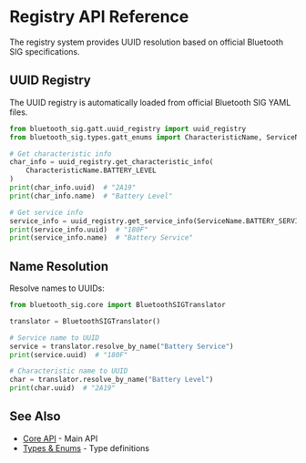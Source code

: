 # Registry API Reference

The registry system provides UUID resolution based on official Bluetooth SIG specifications.

## UUID Registry

The UUID registry is automatically loaded from official Bluetooth SIG YAML files.

```python
from bluetooth_sig.gatt.uuid_registry import uuid_registry
from bluetooth_sig.types.gatt_enums import CharacteristicName, ServiceName

# Get characteristic info
char_info = uuid_registry.get_characteristic_info(
    CharacteristicName.BATTERY_LEVEL
)
print(char_info.uuid)  # "2A19"
print(char_info.name)  # "Battery Level"

# Get service info
service_info = uuid_registry.get_service_info(ServiceName.BATTERY_SERVICE)
print(service_info.uuid)  # "180F"
print(service_info.name)  # "Battery Service"
```

## Name Resolution

Resolve names to UUIDs:

```python
from bluetooth_sig.core import BluetoothSIGTranslator

translator = BluetoothSIGTranslator()

# Service name to UUID
service = translator.resolve_by_name("Battery Service")
print(service.uuid)  # "180F"

# Characteristic name to UUID
char = translator.resolve_by_name("Battery Level")
print(char.uuid)  # "2A19"
```

## See Also

- [Core API](core.md) - Main API
- [Types & Enums](types.md) - Type definitions
